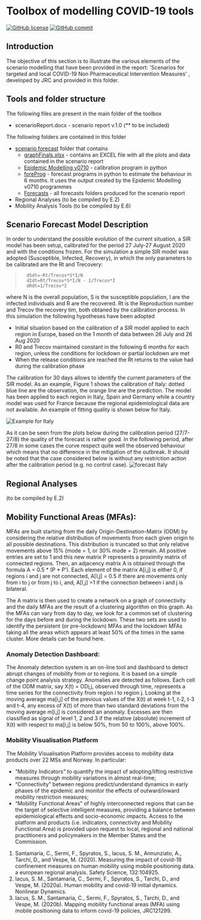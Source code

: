 
# Toolbox of modelling COVID-19 tools 


[![GitHub license](https://img.shields.io/badge/License-Creative%20Commons%20Attribution%204.0%20International-blue)](https://github.com/ec-jrc/COVID-19/blob/master/LICENSE)
[![GitHub commit](https://img.shields.io/github/last-commit/ec-jrc/COVID-19)](https://github.com/ec-jrc/COVID-19/commits/master)

## Introduction
The objective of this section is to illustrate the various elements of the scenario modelling that have been provided in the report:  'Scenarios for targeted and local COVID-19 Non Pharmaceutical Intervention Measures' , developed by JRC and provided in this folder. 

## Tools and folder structure
The following files are present in the main folder of the toolbox
* scenarioReport.docx - scenario report v.1.0  (** to be included)


The following folders are contained in this folder

- [scenario forecast](https://github.com/ec-jrc/COVID-19/tree/master/Modelling%20Scenarios/scenario%20forecast%20folders) folder that contains
  - [graphFinals.xlsx](https://github.com/ec-jrc/COVID-19/tree/master/Modelling%20Scenarios/graphFinal.xlsx) -  contains an EXCEL file with all the plots and data contained in the scenario report
  - [Epidemic Modelling v0710](https://github.com/ec-jrc/COVID-19/tree/master/Modelling%20Scenarios/scenario%20forecast%20folders/forecasts)  - calibration program in python
  - [foreProg](https://github.com/ec-jrc/COVID-19/tree/master/Modelling%20Scenarios/scenario%20forecast%20folders/foreProg)  - forecast programs in python to estimate the behaviour in 6 months. It uses the output created by the Epidemic Modelling v0710 programmes
  - [Forecasts](https://github.com/ec-jrc/COVID-19/tree/master/Modelling%20Scenarios/scenario%20forecast%20folders/forecasts) - all forecasts folders produced for the scenario report
- Regional Analyses (to be compiled by E.2)
- Mobility Analysis Tools  (to be compiled by E.6)

## Scenario Forecast Model Description
In order to understand the possible evolution of the current situation, a SIR model has been setup, calibrated for the period 27 July-27 August 2020 and with the conditions frozen.
For the simulation a simple SIR model was adopted (Susceptible, Infected, Recovery), in which the only parameters to be calibrated are the Rt and Trecovery:
>       dSdt=-Rt/Trecov*S*I/N
>       dIdt=Rt/Trecov*S*I/N - 1/Trecov*I
>       dRdt=1/Trecov*I
where N is the overall population, S is the susceptible population, I are the infected individuals and R are the recovered. Rt is the Reproduction number and Trecov the recovery tim, both obtaned by the calibration process.
In this simulation the following hypotheses have been adopted
-	Initial situation based on the calibration of a SIR model applied to each region in Europe, based on the 1 month of data between 26 July and 26 Aug 2020
-	R0 and Trecov maintained constant in the following 6 months for each region, unless the conditions for lockdown or partial lockdown are met
-	When the release conditions are reached the Rt returns to the value had during the calibration phase

The calibration for 30 days allows to identify the current parameters of the SIR model. As an example, Figure 1 shows the calibration of Italy: dotted blue line are the observation, the orange line are the prediction. The model has been applied to each region in Italy, Spain and Germany while a country model was used for France because the regional epidemiological data are not available. An example of fitting quality is shown below for Italy.

![Example for Italy](https://github.com/ec-jrc/COVID-19/blob/master/Modelling%20Scenarios/scenario%20forecast%20folders/exampleCalibration.png?raw=true)

As it can be seen from the plots below during the calibration period (27/7-27/8) the quality of the forecast is rather good.  In the following period, after 27/8 in some cases the curve respect quite well the observed behaviour which means that no difference in the mitigation of the outbreak.  It should be noted that the case considered below is without any restriction action after the calibration period (e.g. no control case).
![forecast Italy](https://github.com/ec-jrc/COVID-19/blob/master/Modelling%20Scenarios/scenario%20forecast%20folders/forecasts/1000000_1000000_control_at_0_0.95_BYREGION/000/Italy_newInfe.jpg?raw=true)

## Regional Analyses 
(to be compiled by E.2)

## Mobility Functional Areas (MFAs):
MFAs are built starting from the daily Origin-Destination-Matrix (ODM) by considering the relative distribution of movements from each given origin to all possible destinations. This distribution is truncated so that only relative movements above 15% (mode = 1, or 30% mode = 2) remain. All positive entries are set to 1 and this new matrix P represents a proximity matrix of connected regions. Then, an adjacency matrix A is obtained through the formula A = 0.5 * (P * P’). Each element of the matrix A[i,j] is either 0, if regions i and j are not connected, A[I,j] = 0.5 if there are movements only from i to j or from j to i, and, A[I,j] =1 if the connection between i and j is bilateral. 

The A matrix is then used to create a network on a graph of connectivity and the daily MFAs are the result of a clustering algorithm on this graph. As the MFAs can vary from day to day, we look for a common set of clustering for the days before and during the lockdown. These two sets are used to identify the persistent (or pre-lockdown) MFAs and the lockdown MFAs taking all the areas which appears at least 50% of the times in the same cluster. More details can be found here.

### Anomaly Detection Dashboard:
The Anomaly detection system is an on-line tool and dashboard to detect abrupt changes of mobility from or to regions. It is based on a simple change point analysis strategy. Anomalies are detected as follows. Each cell of the ODM matrix, say X(t) = OD[i,j](t), observed through time, represents a time series for the connectivity from region i to region j. Looking at the moving average ma[i,j] of the previous values of the X(t) at week t-1, t-2, t-3 and t-4, any excess of X(t) of more than two standard deviations from the moving average m[i,j] is considered an anomaly. Excesses are then classified as signal of level 1, 2 and 3 if the relative (absolute) increment of X(t) with respect to ma[i,j] is below 50%, from 50 to 100%, above 100%.

### Mobility Visualisation Platform
The Mobility Visualisation Platform provides access to mobility data products over 22 MSs and Norway. In particular:
-	“Mobility Indicators”  to quantify the impact of adopting/lifting restrictive measures through mobility variations in almost real-time;
-	“Connectivity”  between regions predict/understand dynamics in early phases of the epidemic and monitor the effects of outward/inward mobility restriction measures;
-	“Mobility Functional Areas”  of highly interconnected regions that can be the target of selective intelligent measures, providing a balance between epidemiological effects and socio-economic impacts.
Access to the platform and products (i.e. indicators, connectivity and Mobility Functional Area) is provided upon request to local, regional and national practitioners and policymakers in the Member States and the Commission. 

1. Santamaria, C., Sermi, F., Spyratos, S., Iacus, S. M., Annunziato, A., Tarchi, D., and Vespe, M. (2020). Measuring the impact of covid-19 confinement measures on human mobility using mobile positioning data. a european regional analysis. Safety Science, 132:104925.
2. Iacus, S. M., Santamaria, C., Sermi, F., Spyratos, S., Tarchi, D., and Vespe, M. (2020a). Human mobility and covid-19 initial dynamics. Nonlinear Dynamics.
3. Iacus, S. M., Santamaria, C., Sermi, F., Spyratos, S., Tarchi, D., and Vespe, M. (2020b). Mapping mobility functional areas (MFA) using mobile positioning data to inform covid-19 policies, JRC121299.
